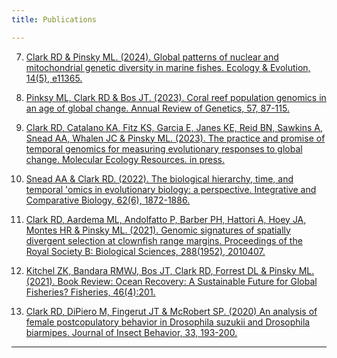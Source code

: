 ```yaml
---
title: Publications

---
```

7. [Clark RD & Pinsky ML. (2024). Global patterns of nuclear and mitochondrial genetic diversity in marine fishes. Ecology & Evolution, 14(5), e11365.](https://onlinelibrary.wiley.com/doi/full/10.1002/ece3.11365)

6. [Pinksy ML, Clark RD & Bos JT. (2023). Coral reef population genomics in an age of global change. Annual Review of Genetics, 57, 87-115.](https://www-annualreviews-org.ezproxy2.library.drexel.edu/doi/10.1146/annurev-genet-022123-102748)

5. [Clark RD, Catalano KA, Fitz KS, Garcia E, Janes KE, Reid BN, Sawkins A, Snead AA, Whalen JC & Pinsky ML. (2023). The practice and promise of temporal genomics for measuring evolutionary responses to global change. Molecular Ecology Resources. in press.](https://onlinelibrary.wiley.com/doi/pdf/10.1111/1755-0998.13789)

4. [Snead AA & Clark RD. (2022). The biological hierarchy, time, and temporal 'omics in evolutionary biology: a perspective. Integrative and Comparative Biology, 62(6), 1872-1886.](https://academic.oup.com/icb/article/62/6/1872/6691691)

3. [Clark RD, Aardema ML, Andolfatto P, Barber PH, Hattori A, Hoey JA, Montes HR & Pinsky ML. (2021). Genomic signatures of spatially divergent selection at clownfish range margins. Proceedings of the Royal Society B: Biological Sciences, 288(1952), 2010407.](https://royalsocietypublishing.org/doi/full/10.1098/rspb.2021.0407)

2. [Kitchel ZK, Bandara RMWJ, Bos JT, Clark RD, Forrest DL & Pinsky ML. (2021). Book Review: Ocean Recovery: A Sustainable Future for Global Fisheries? Fisheries, 46(4):201.](https://doi.org/10.1002/fsh.10580)

1. [Clark RD, DiPiero M, Fingerut JT & McRobert SP. (2020) An analysis of female postcopulatory behavior in Drosophila suzukii and Drosophila biarmipes. Journal of Insect Behavior, 33, 193-200.](https://link.springer.com/article/10.1007/s10905-020-09761-x)

---
